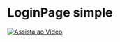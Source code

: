 # LoginPage simple

[![Assista ao Vídeo](https://img.youtube.com/vi/YxOM95cHtEQ/0.jpg)](https://www.youtube.com/watch?v=YxOM95cHtEQ)
